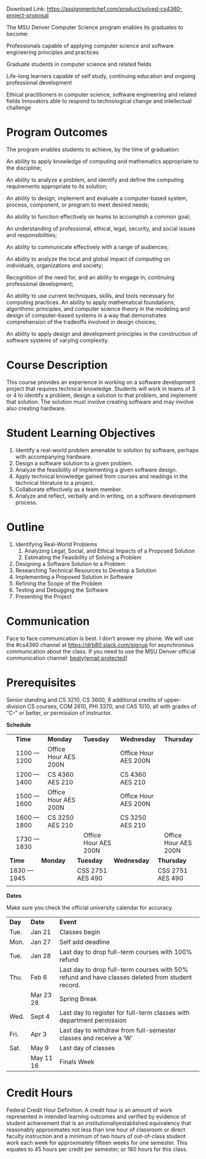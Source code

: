 Download Link: https://assignmentchef.com/product/solved-cs4360-project-proposal
<br>



The MSU Denver Computer Science program enables its graduates to become:

Professionals capable of applying computer science and software engineering principles and practices

Graduate students in computer science and related fields

Life-long learners capable of self study, continuing education and ongoing professional development

Ethical practitioners in computer science, software engineering and related fields Innovators able to respond to technological change and intellectual challenge

<h1>Program Outcomes</h1>

The program enables students to achieve, by the time of graduation:

An ability to apply knowledge of computing and mathematics appropriate to the discipline;

An ability to analyze a problem, and identify and define the computing requirements appropriate to its solution;

An ability to design, implement and evaluate a computer-based system, process, component, or program to meet desired needs;

An ability to function effectively on teams to accomplish a common goal;

An understanding of professional, ethical, legal, security, and social issues and responsibilities;

An ability to communicate effectively with a range of audiences;

An ability to analyze the local and global impact of computing on individuals, organizations and society;

Recognition of the need for, and an ability to engage in, continuing professional development;

An ability to use current techniques, skills, and tools necessary for computing practices. An ability to apply mathematical foundations, algorithmic principles, and computer science theory in the modeling and design of computer-based systems in a way that demonstrates comprehension of the tradeoffs involved in design choices;

An ability to apply design and development principles in the construction of software systems of varying complexity.

<h1>Course Description</h1>

This course provides an experience in working on a software development project that requires technical knowledge. Students will work in teams of 3 or 4 to identify a problem, design a solution to that problem, and implement that solution. The solution must involve creating software and may involve also creating hardware.

<h1>Student Learning Objectives</h1>

<ol>

 <li>Identify a real-world problem amenable to solution by software, perhaps with accompanying hardware.</li>

 <li>Design a software solution to a given problem.</li>

 <li>Analyze the feasibility of implementing a given software design.</li>

 <li>Apply technical knowledge gained from courses and readings in the technical literature to a project.</li>

 <li>Collaborate effectively as a team member.</li>

 <li>Analyze and reflect, verbally and in writing, on a software development process.</li>

</ol>

<h1>Outline</h1>

<ol>

 <li>Identifying Real-World Problems

  <ol>

   <li>Analyzing Legal, Social, and Ethical Impacts of a Proposed Solution</li>

   <li>Estimating the Feasibility of Solving a Problem</li>

  </ol></li>

 <li>Designing a Software Solution to a Problem</li>

 <li>Researching Technical Resources to Develop a Solution</li>

 <li>Implementing a Proposed Solution in Software</li>

 <li>Refining the Scope of the Problem</li>

 <li>Testing and Debugging the Software</li>

 <li>Presenting the Project</li>

</ol>

<h1>Communication</h1>

Face to face communication is best. I don’t answer my phone. We will use the #cs4360 channel at <u>https://drb80.slack.com/si</u>g<u>nup</u> for asynchronous communication about the class. If you need to use the MSU Denver official communication channel: <u>beat</u>y<u><a href="/cdn-cgi/l/email-protection" class="__cf_email__" data-cfemail="fc8fbc918f899899928a998ed2999889">[email protected]</a></u>

<h1>Prerequisites</h1>

Senior standing and CS 3210, CS 3600, 8 additional credits of upper-division CS courses, COM 2610, PHI 3370, and CAS 1010, all with grades of “C-” or better, or permission of instructor.

<strong>Schedule</strong>

<table width="439">

 <tbody>

  <tr>

   <td width="1"> </td>

   <td colspan="2" width="94"><strong>Time</strong></td>

   <td colspan="2" width="84"><strong>Monday</strong></td>

   <td colspan="2" width="84"><strong>Tuesday</strong></td>

   <td colspan="2" width="92"><strong>Wednesday</strong></td>

   <td colspan="2" width="84"><strong>Thursday</strong></td>

  </tr>

  <tr>

   <td width="1"> </td>

   <td colspan="2" width="94">1100 — 1200</td>

   <td colspan="2" width="84">Office Hour AES 200N</td>

   <td colspan="2" width="84"> </td>

   <td colspan="2" width="92">Office Hour AES 200N</td>

   <td colspan="2" width="84"> </td>

  </tr>

  <tr>

   <td width="1"> </td>

   <td colspan="2" width="94">1200 — 1400</td>

   <td colspan="2" width="84">CS 4360 AES 210</td>

   <td colspan="2" width="84"> </td>

   <td colspan="2" width="92">CS 4360 AES 210</td>

   <td colspan="2" width="84"> </td>

  </tr>

  <tr>

   <td width="1"> </td>

   <td colspan="2" width="94">1500 — 1600</td>

   <td colspan="2" width="84">Office Hour AES 200N</td>

   <td colspan="2" width="84"> </td>

   <td colspan="2" width="92">Office Hour AES 200N</td>

   <td colspan="2" width="84"> </td>

  </tr>

  <tr>

   <td width="1"> </td>

   <td colspan="2" width="94">1600 — 1800</td>

   <td colspan="2" width="84">CS 3250 AES 210</td>

   <td colspan="2" width="84"> </td>

   <td colspan="2" width="92">CS 3250 AES 210</td>

   <td colspan="2" width="84"> </td>

  </tr>

  <tr>

   <td width="1"> </td>

   <td colspan="2" width="94">1730 — 1830</td>

   <td colspan="2" width="84"> </td>

   <td colspan="2" width="84">Office Hour AES 200N</td>

   <td colspan="2" width="92"> </td>

   <td colspan="2" width="84">Office Hour AES 200N</td>

  </tr>

  <tr>

   <td colspan="2" width="94"><strong>Time</strong></td>

   <td colspan="2" width="84"><strong>Monday</strong></td>

   <td colspan="2" width="84"><strong>Tuesday</strong></td>

   <td colspan="2" width="92"><strong>Wednesday</strong></td>

   <td colspan="2" width="84"><strong>Thursday</strong></td>

   <td width="1"> </td>

  </tr>

  <tr>

   <td colspan="2" width="94">1830 — 1945</td>

   <td colspan="2" width="84"> </td>

   <td colspan="2" width="84">CSS 2751 AES 490</td>

   <td colspan="2" width="92"> </td>

   <td colspan="2" width="84">CSS 2751 AES 490</td>

   <td width="1"> </td>

  </tr>

  <tr>

   <td width="1"></td>

   <td width="93"></td>

   <td width="1"></td>

   <td width="84"></td>

   <td width="1"></td>

   <td width="84"></td>

   <td width="1"></td>

   <td width="91"></td>

   <td width="1"></td>

   <td width="84"></td>

   <td width="1"></td>

  </tr>

 </tbody>

</table>

<strong>Dates</strong>

Make sure you check the official university calendar for accuracy.

<table width="671">

 <tbody>

  <tr>

   <td width="40"><strong>Day</strong></td>

   <td width="76"><strong>Date</strong></td>

   <td width="555"><strong>Event</strong></td>

  </tr>

  <tr>

   <td width="40">Tue.</td>

   <td width="76">Jan 21</td>

   <td width="555">Classes begin</td>

  </tr>

  <tr>

   <td width="40">Mon.</td>

   <td width="76">Jan 27</td>

   <td width="555">Self add deadline</td>

  </tr>

  <tr>

   <td width="40">Tue.</td>

   <td width="76">Jan 28</td>

   <td width="555">Last day to drop full-term courses with 100% refund</td>

  </tr>

  <tr>

   <td width="40">Thu.</td>

   <td width="76">Feb 6</td>

   <td width="555">Last day to drop full-term courses with 50% refund and have classes deleted from student record.</td>

  </tr>

  <tr>

   <td width="40"> </td>

   <td width="76">Mar 23 28</td>

   <td width="555">Spring Break</td>

  </tr>

  <tr>

   <td width="40">Wed.</td>

   <td width="76">Sept 4</td>

   <td width="555">Last day to register for full-term classes with department permission</td>

  </tr>

  <tr>

   <td width="40">Fri.</td>

   <td width="76">Apr 3</td>

   <td width="555">Last day to withdraw from full-semester classes and receive a ‘W’</td>

  </tr>

  <tr>

   <td width="40">Sat.</td>

   <td width="76">May 9</td>

   <td width="555">Last day of classes</td>

  </tr>

  <tr>

   <td width="40"> </td>

   <td width="76">May 11 16</td>

   <td width="555">Finals Week</td>

  </tr>

 </tbody>

</table>

<h1>Credit Hours</h1>

Federal Credit Hour Definition: A credit hour is an amount of work represented in intended learning outcomes and verified by evidence of student achievement that is an institutionallyestablished equivalency that reasonably approximates not less than one hour of classroom or direct faculty instruction and a minimum of two hours of out-of-class student work each week for approximately fifteen weeks for one semester. This equates to 45 hours per credit per semester, or 180 hours for this class.
